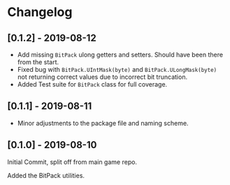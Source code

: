# Changelog

## [0.1.2] - 2019-08-12
- Add missing `BitPack` ulong getters and setters. Should have been
  there from the start.
- Fixed bug with `BitPack.UIntMask(byte)` and `BitPack.ULongMask(byte)`
  not returning correct values due to incorrect bit truncation.
- Added Test suite for `BitPack` class for full coverage.

## [0.1.1] - 2019-08-11
- Minor adjustments to the package file and naming scheme.

## [0.1.0] - 2019-08-10 
Initial Commit, split off from main game repo.

Added the BitPack utilities.